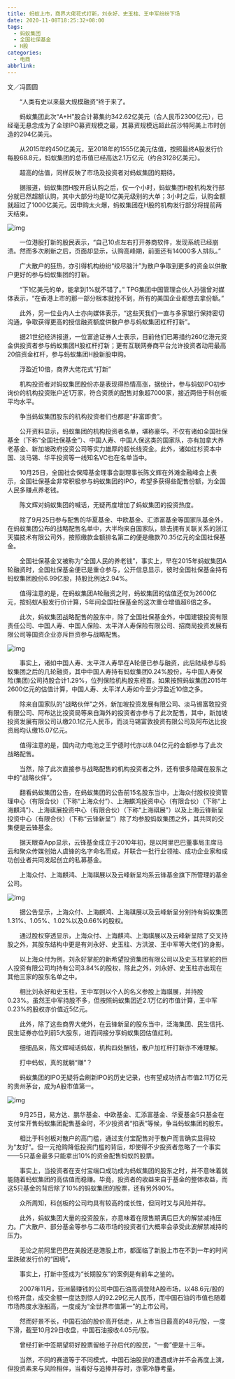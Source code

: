 ```yaml
---
title: 蚂蚁上市，商界大佬花式打新，刘永好、史玉柱、王中军纷纷下场
date: 2020-11-08T18:25:32+08:00
tags:
  - 蚂蚁集团
  - 全国社保基金
  - H股
categories:
  - 电商
abbrlink:
---
```


文／冯圆圆

　　“人类有史以来最大规模融资”终于来了。

　　蚂蚁集团此次“A+H”股合计募集约342.62亿美元（合人民币2300亿元），已经毫无悬念成为了全球IPO募资规模之最，其募资规模远超此前沙特阿美上市时创造的294亿美元。

　　从2015年的450亿美元，至2018年的1555亿美元估值，按照最终A股发行价每股68.8元，蚂蚁集团的总市值已经高达2.1万亿元（约合3128亿美元）。

　　超高的估值，同样反映了市场及投资者对蚂蚁集团的期待。

　　据报道，蚂蚁集团H股开启认购之后，仅一个小时，蚂蚁集团H股机构发行部分就已然超额认购，其中大部分均是10亿美元级别的大单；3小时之后，认购金额就超过了1000亿美元。因申购太火爆，蚂蚁集团在H股的机构发行部分将提前两天结束。

![img](https://cdn.jsdelivr.net/gh/yakeing/Documentation@main/Hexo/images/1f38-kcaeqzy3530832.jpg)

　　一位港股打新的股民表示，“自己10点左右打开券商软件，发现系统已经崩溃。然而多次刷新之后，页面却显示，认购高峰期，前面还有14000多人排队。”

　　广大散户的狂热，亦引得机构纷纷“绞尽脑汁”为散户争取到更多的资金以供散户更好的参与蚂蚁集团的打新。

　　“下1亿美元的单，能拿到1%就不错了。” TPG集团中国管理合伙人孙强曾对媒体表示，“在香港上市的那一部分根本就抢不到，所有的美国企业都想去拿份额。”

　　此外，另一位业内人士亦向媒体表示，“这些天我们一直与多家银行保持密切沟通，争取获得更高的授信融资额度供散户参与蚂蚁集团杠杆打新”。

　　据21世纪经济报道，一位富途证券人士表示，目前他们已筹措约260亿港元资金供投资者参与蚂蚁集团H股杠杆打新；更有互联网券商平台允许投资者动用最高20倍资金杠杆，参与蚂蚁集团H股新股申购。

　　浮盈近10倍，商界大佬花式“打新”

　　机构投资者对蚂蚁集团股份亦是表现得热情高涨，据统计，参与蚂蚁IPO初步询价的机构投资账户近1万家，符合资质的配售对象超7000家，接近两倍于科创板平均水平。

　　争当蚂蚁集团股东的机构投资者们也都是“非富即贵”。

　　公开资料显示，蚂蚁集团的机构投资者名单，堪称豪华。不仅有诸如全国社保基金（下称“全国社保基金”）、中国人寿、中国人保这类的国家队，亦有加拿大养老基金、新加坡政府投资公司等实力雄厚的超长线资金。此外，诸如红杉资本中国、淡马锡、华平投资等一线知名VC也在名单当中。

　　10月25日，全国社会保障基金理事会副理事长陈文辉在外滩金融峰会上表示，全国社保基金非常积极参与蚂蚁集团的IPO，希望多获得些配售份额，为全国人民多赚点养老钱。

　　陈文辉对蚂蚁集团的喊话，无疑再度增加了蚂蚁集团的投资热度。

　　除了9月25日参与配售的华夏基金、中欧基金、汇添富基金等国家队基金外，在蚂蚁集团公布的战略配售名单中，大半均来自国家队，除去拥有关联关系的浙江天猫技术有限公司外，按照缴款金额排名第二的便是缴款70.35亿元的全国社保基金。

　　全国社保基金又被称为“全国人民的养老钱”，事实上，早在2015年蚂蚁集团A轮融资时，全国社保基金便已是重仓参与，公开信息显示，彼时全国社保基金持有蚂蚁集团股份6.99亿股，持股比例达2.94%。

　　值得注意的是，在蚂蚁集团A轮融资之时，蚂蚁集团的估值还仅为2600亿元，按蚂蚁A股发行价计算，5年间全国社保基金的这次重仓增值超6倍之多。

　　此次，蚂蚁集团战略配售的股东中，除了全国社保基金外，中国建银投资有限责任公司、中国人寿、中国人保险、太平洋人寿保险有限公司、招商局投资发展有限公司等国资企业亦斥巨资参与战略配售。

![img](https://cdn.jsdelivr.net/gh/yakeing/Documentation@main/Hexo/images/00bc-kcaeqzy3530902.jpg)

　　事实上，诸如中国人寿、太平洋人寿早在A轮便已参与融资，此后陆续参与蚂蚁集团之后的几轮融资，其中中国人寿持有蚂蚁集团0.24%股份，与中国人寿保险(集团)公司持股合计1.29%，位列保险机构股东榜首。如果按照蚂蚁集团2015年2600亿元的估值计算，中国人寿、太平洋人寿如今至少浮盈近10倍之多。

　　除来自国家队的“战略伙伴”之外，新加坡投资发展有限公司、淡马锡富敦投资有限公司、阿布达比投资局等来自海外的投资者亦参与了此次配售，其中，新加坡投资发展有限公司认缴20.1亿元人民币，而淡马锡富敦投资有限公司及阿布达比投资局均认缴15.07亿元。

　　值得注意的是，国内动力电池之王宁德时代亦以8.04亿元的金额参与了此次战略配售。

　　当然，除了此次直接参与战略配售的机构投资者之外，还有很多隐藏在股东之中的“战略伙伴”。

　　翻看蚂蚁集团公告，在蚂蚁集团的公告前15名股东当中，上海众付股权投资管理中心（有限合伙）（下称“上海众付”）、上海麒鸿投资中心（有限合伙）（下称“上海麒鸿”）、上海祺展投资中心（有限合伙）（下称“上海祺展”）以及上海云锋新呈投资中心（有限合伙）（下称“云锋新呈”）除了均参股蚂蚁集团之外，其共同的交集便是云锋基金。

　　据天眼查App显示，云锋基金成立于2010年初，是以阿里巴巴董事局主席马云和聚众传媒创始人虞锋的名字命名而成，并联合一批行业领袖、成功企业家和成功创业者共同发起创立的私募基金。

　　上海众付、上海麒鸿、上海祺展以及云峰新呈均系云锋基金旗下所管理的基金公司。

![img](https://cdn.jsdelivr.net/gh/yakeing/Documentation@main/Hexo/images/d9ff-kcaeqzy3530945.jpg)

　　据公告显示，上海众付、上海麒鸿、上海祺展以及云峰新呈分别持有蚂蚁集团1.31%、1.05%、1.02%以及0.66%的股权。

　　通过股权穿透显示，上海众付、上海麒鸿、上海祺展以及云峰新呈除了交叉持股之外，其股东结构中更是有刘永好、史玉柱、方洪波、王中军等大佬们的身影。

　　以上海众付为例，刘永好掌舵的新希望投资集团有限公司以及史玉柱掌舵的巨人投资有限公司均持有公司3.84%的股权，除此之外，刘永好、史玉柱亦出现在其他三家的股东名单之中。

　　相比刘永好和史玉柱，王中军则以个人的名义参股上海祺展，并持股0.23%。虽然王中军持股不多，但按照蚂蚁集团近2.1万亿的市值计算，王中军0.23%的股权亦价值近5亿元。

　　此外，除了这些商界大佬外，在云锋新呈的股东当中，泛海集团、民生信托、民生证券亦位列前5大股东，进而间接分享蚂蚁集团估值红利。

　　细细品来，陈文辉喊话蚂蚁，机构四处酬钱，散户加杠杆打新亦不难理解。

　　打中蚂蚁，真的就躺“赚”？

　　蚂蚁集团的IPO无疑将会刷新IPO的历史记录，也有望成功挤占市值2.11万亿元的贵州茅台，成为A股市值第一。

![img](https://cdn.jsdelivr.net/gh/yakeing/Documentation@main/Hexo/images/cb28-kcaeqzy3530971.jpg)

　　9月25日，易方达、鹏华基金、中欧基金、汇添富基金、华夏基金5只基金在支付宝开售蚂蚁集团配售基金时，不少投资者“掐表”等候，争当蚂蚁集团的股东。

　　相比于科创板对散户的高门槛，通过支付宝配售对于散户而言确实显得较为“友好”。但一元抢购降低投资门槛的背后，却使得不少投资者忽略了一个事实——5只基金最多只能拿出10%的资金配售蚂蚁的股票。

　　事实上，当投资者在支付宝端口成功成为蚂蚁集团的股东之时，并不意味着就能随着蚂蚁集团的高估值而稳赚。毕竟，投资者的收益来自于基金的整体收益，而这5只基金的背后除了10%的蚂蚁集团的股票，还有另外90%。

　　众所周知，科创板的公司均具有较高的成长性，但同时又与风险并存。

　　此外，蚂蚁集团大量的投资股东，亦意味着在限售期满后巨大的解禁减持压力。广大散户、部分基金等参与二级市场的投资者们大概率会承受此波解禁减持的压力。

　　无论之前阿里巴巴在美股还是港股上市，都面临了新股上市在不到一年的时间里跌破发行价的“困境”。

　　事实上，打新中签成为“长期股东”的案例是有前车之鉴的。

　　2007年11月，亚洲最赚钱的公司中国石油高调登陆A股市场，以48.6元/股的价格开盘，成交金额一度达到惊人的92.29亿元人民币，而中国石油的市值也随着市场热度水涨船高，一度成为“全世界市值第一”的上市公司。

　　然而好景不长，中国石油的股价高开低走，从上市当日最高的48元/股，一度下滑，截至10月29日收盘，中国石油报收4.05元/股。

　　曾经打新中签期望将好股票留给子孙后代的股民，“一套”便是十三年。

　　当然，不同的赛道等于不同模式，中国石油股民的遭遇或许并不会再度上演，但投资素来与风险相伴，当看好与追捧并存时，亦需冷静考量。